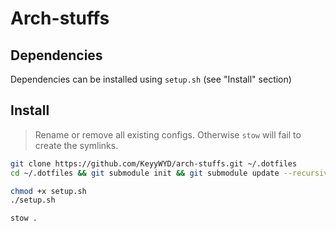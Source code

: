 # Arch-stuffs

## Dependencies

Dependencies can be installed using `setup.sh` (see "Install" section)

## Install

> Rename or remove all existing configs. Otherwise `stow` will fail to create the symlinks.

```bash
git clone https://github.com/KeyyWYD/arch-stuffs.git ~/.dotfiles
cd ~/.dotfiles && git submodule init && git submodule update --recursive

chmod +x setup.sh
./setup.sh

stow .
```

